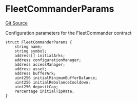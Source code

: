 # FleetCommanderParams
[Git Source](https://github.com/OasisDEX/summer-earn-protocol/blob/02b633fc64591288020c32f3fcb6421ab62209d5/src/types/FleetCommanderTypes.sol)

Configuration parameters for the FleetCommander contract


```solidity
struct FleetCommanderParams {
    string name;
    string symbol;
    address[] initialArks;
    address configurationManager;
    address accessManager;
    address asset;
    address bufferArk;
    uint256 initialMinimumBufferBalance;
    uint256 initialRebalanceCooldown;
    uint256 depositCap;
    Percentage initialTipRate;
}
```

